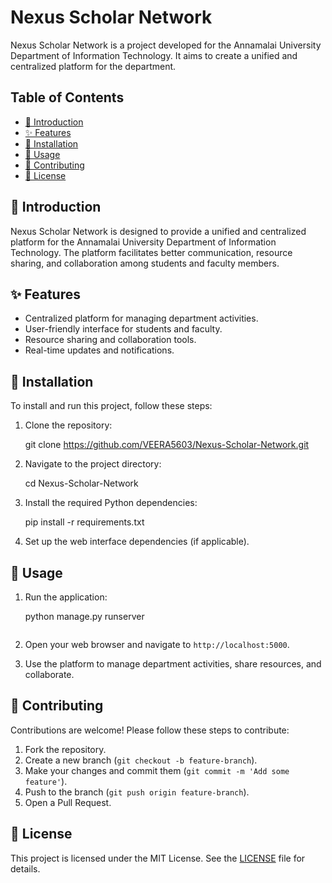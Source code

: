 
# Nexus Scholar Network

Nexus Scholar Network is a project developed for the Annamalai University Department of Information Technology. It aims to create a unified and centralized platform for the department.

## Table of Contents

- [📖 Introduction](#-introduction)
- [✨ Features](#-features)
- [🔧 Installation](#-installation)
- [🚀 Usage](#-usage)
- [🤝 Contributing](#-contributing)
- [📄 License](#-license)

## 📖 Introduction

Nexus Scholar Network is designed to provide a unified and centralized platform for the Annamalai University Department of Information Technology. The platform facilitates better communication, resource sharing, and collaboration among students and faculty members.

## ✨ Features

- Centralized platform for managing department activities.
- User-friendly interface for students and faculty.
- Resource sharing and collaboration tools.
- Real-time updates and notifications.

## 🔧 Installation

To install and run this project, follow these steps:

1. Clone the repository:
   
   git clone https://github.com/VEERA5603/Nexus-Scholar-Network.git
   

2. Navigate to the project directory:
  
   cd Nexus-Scholar-Network
  

3. Install the required Python dependencies:

   pip install -r requirements.txt
 

4. Set up the web interface dependencies (if applicable).

## 🚀 Usage

1. Run the application:
   
   python manage.py runserver
   ```

2. Open your web browser and navigate to `http://localhost:5000`.

3. Use the platform to manage department activities, share resources, and collaborate.

## 🤝 Contributing

Contributions are welcome! Please follow these steps to contribute:

1. Fork the repository.
2. Create a new branch (`git checkout -b feature-branch`).
3. Make your changes and commit them (`git commit -m 'Add some feature'`).
4. Push to the branch (`git push origin feature-branch`).
5. Open a Pull Request.

## 📄 License

This project is licensed under the MIT License. See the [LICENSE](LICENSE) file for details.
